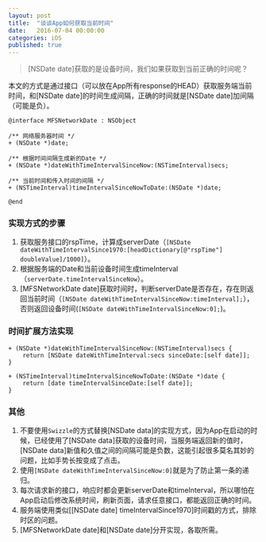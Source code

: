 ```yaml
---
layout: post
title:  "谈谈App如何获取当前时间"
date:   2016-07-04 00:00:00
categories: iOS
published: true
---
```


>[NSDate date]获取的是设备时间，我们如果获取到当前正确的时间呢？  

本文的方式是通过接口（可以放在App所有response的HEAD）获取服务端当前时间，和[NSDate date]的时间生成间隔，正确的时间就是[NSDate date]加间隔（可能是负）。  

```
@interface MFSNetworkDate : NSObject

/** 网络服务器时间 */
+ (NSDate *)date;

/** 根据时间间隔生成新的Date */
+ (NSDate *)dateWithTimeIntervalSinceNow:(NSTimeInterval)secs;

/** 当前时间和传入时间的间隔 */
+ (NSTimeInterval)timeIntervalSinceNowToDate:(NSDate *)date;

@end

```  

### 实现方式的步骤  
1. 获取服务接口的rspTime，计算成serverDate（`[NSDate dateWithTimeIntervalSince1970:[headDictionary[@"rspTime"] doubleValue]/1000]`）。  
2. 根据服务端的Date和当前设备时间生成timeInterval（`serverDate.timeIntervalSinceNow`）。  
3. [MFSNetworkDate date]获取时间时，判断serverDate是否存在，存在则返回当前时间（`[NSDate dateWithTimeIntervalSinceNow:timeInterval];`），否则返回设备时间(`[NSDate dateWithTimeIntervalSinceNow:0];`)。  

### 时间扩展方法实现   
```
+ (NSDate *)dateWithTimeIntervalSinceNow:(NSTimeInterval)secs {
    return [NSDate dateWithTimeInterval:secs sinceDate:[self date]];
}

+ (NSTimeInterval)timeIntervalSinceNowToDate:(NSDate *)date {
    return [date timeIntervalSinceDate:[self date]];
}

```

### 其他  
1. 不要使用`Swizzle`的方式替换[NSDate data]的实现方式，因为App在启动的时候，已经使用了[NSDate data]获取的设备时间，当服务端返回新的值时，[NSDate data]新值和久值之间的间隔可能是负数，这能引起很多莫名其妙的问题，比如手势长按变成了点击。
2. 使用`[NSDate dateWithTimeIntervalSinceNow:0]`就是为了防止第一条的递归。  
3. 每次请求新的接口，响应时都会更新serverDate和timeInterval，所以哪怕在App启动后修改系统时间，刷新页面，请求任意接口，都能返回正确的时间。  
4. 服务端使用类似[[NSDate date] timeIntervalSince1970]时间戳的方式，排除时区的问题。  
5. [MFSNetworkDate date]和[NSDate date]分开实现，各取所需。  



